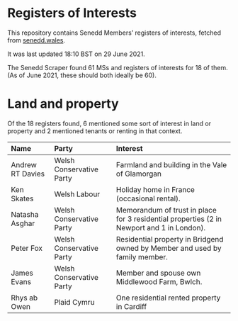 # Registers of Interests

This repository contains Senedd Members’ registers of interests, fetched from [senedd.wales](https://senedd.wales/).

It was last updated 18:10 BST on 29 June 2021.

The Senedd Scraper found 61 MSs and registers of interests for 18 of them. (As of June 2021, these should both ideally be 60).

# Land and property

Of the 18 registers found, 6 mentioned some sort of interest in land or property and 2 mentioned tenants or renting in that context.

| Name             | Party                    | Interest                                                                                  |
| :--------------- | :----------------------- | :---------------------------------------------------------------------------------------- |
| Andrew RT Davies | Welsh Conservative Party | Farmland and building in the Vale of Glamorgan                                            |
| Ken Skates       | Welsh Labour             | Holiday home in France (occasional rental).                                               |
| Natasha Asghar   | Welsh Conservative Party | Memorandum of trust in place for 3 residential properties (2 in Newport and 1 in London). |
| Peter Fox        | Welsh Conservative Party | Residential property in Bridgend owned by Member and used by family member.               |
| James Evans      | Welsh Conservative Party | Member and spouse own Middlewood Farm, Bwlch.                                             |
| Rhys ab Owen     | Plaid Cymru              | One residential rented property in Cardiff                                                |
